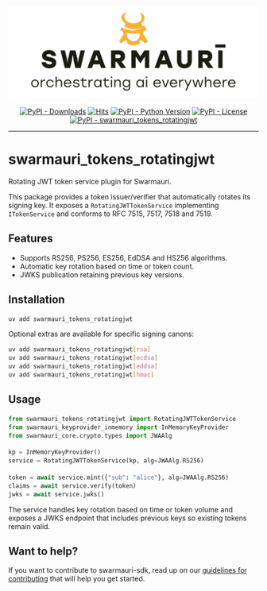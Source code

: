 ![Swarmauri Logo](https://github.com/swarmauri/swarmauri-sdk/blob/3d4d1cfa949399d7019ae9d8f296afba773dfb7f/assets/swarmauri.brand.theme.svg)

<p align="center">
    <a href="https://pypi.org/project/swarmauri_tokens_rotatingjwt/">
        <img src="https://img.shields.io/pypi/dm/swarmauri_tokens_rotatingjwt" alt="PyPI - Downloads"/></a>
    <a href="https://hits.sh/github.com/swarmauri/swarmauri-sdk/tree/master/pkgs/standards/swarmauri_tokens_rotatingjwt/">
        <img alt="Hits" src="https://hits.sh/github.com/swarmauri/swarmauri-sdk/tree/master/pkgs/standards/swarmauri_tokens_rotatingjwt.svg"/></a>
    <a href="https://pypi.org/project/swarmauri_tokens_rotatingjwt/">
        <img src="https://img.shields.io/pypi/pyversions/swarmauri_tokens_rotatingjwt" alt="PyPI - Python Version"/></a>
    <a href="https://pypi.org/project/swarmauri_tokens_rotatingjwt/">
        <img src="https://img.shields.io/pypi/l/swarmauri_tokens_rotatingjwt" alt="PyPI - License"/></a>
    <a href="https://pypi.org/project/swarmauri_tokens_rotatingjwt/">
        <img src="https://img.shields.io/pypi/v/swarmauri_tokens_rotatingjwt?label=swarmauri_tokens_rotatingjwt&color=green" alt="PyPI - swarmauri_tokens_rotatingjwt"/></a>

</p>

---

# swarmauri_tokens_rotatingjwt

Rotating JWT token service plugin for Swarmauri.

This package provides a token issuer/verifier that automatically rotates its
signing key.  It exposes a `RotatingJWTTokenService` implementing
`ITokenService` and conforms to RFC 7515, 7517, 7518 and 7519.

## Features

- Supports RS256, PS256, ES256, EdDSA and HS256 algorithms.
- Automatic key rotation based on time or token count.
- JWKS publication retaining previous key versions.

## Installation

```bash
uv add swarmauri_tokens_rotatingjwt
```

Optional extras are available for specific signing canons:

```bash
uv add swarmauri_tokens_rotatingjwt[rsa]
uv add swarmauri_tokens_rotatingjwt[ecdsa]
uv add swarmauri_tokens_rotatingjwt[eddsa]
uv add swarmauri_tokens_rotatingjwt[hmac]
```

## Usage

```python
from swarmauri_tokens_rotatingjwt import RotatingJWTTokenService
from swarmauri_keyprovider_inmemory import InMemoryKeyProvider
from swarmauri_core.crypto.types import JWAAlg

kp = InMemoryKeyProvider()
service = RotatingJWTTokenService(kp, alg=JWAAlg.RS256)

token = await service.mint({"sub": "alice"}, alg=JWAAlg.RS256)
claims = await service.verify(token)
jwks = await service.jwks()
```

The service handles key rotation based on time or token volume and exposes a
JWKS endpoint that includes previous keys so existing tokens remain valid.

## Want to help?

If you want to contribute to swarmauri-sdk, read up on our
[guidelines for contributing](https://github.com/swarmauri/swarmauri-sdk/blob/master/CONTRIBUTING.md)
that will help you get started.